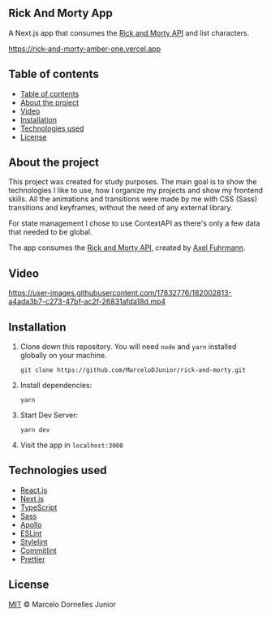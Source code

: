 ## Rick And Morty App

A Next.js app that consumes the [Rick and Morty API](https://rickandmortyapi.com) and list characters.

https://rick-and-morty-amber-one.vercel.app

## Table of contents

- [Table of contents](#table-of-contents)
- [About the project](#about-the-project)
- [Video](#video)
- [Installation](#installation)
- [Technologies used](#technologies-used)
- [License](#license)

## About the project

This project was created for study purposes. The main goal is to show the technologies I like to use, how I organize my projects and show my frontend skills. All the animations and transitions were made by me with CSS (Sass) transitions and keyframes, without the need of any external library.

For state management I chose to use ContextAPI as there's only a few data that needed to be global.

The app consumes the [Rick and Morty API](https://rickandmortyapi.com), created by [Axel Fuhrmann](https://github.com/afuh).

## Video

https://user-images.githubusercontent.com/17832776/182002813-a4ada3b7-c273-47bf-ac2f-26831afda18d.mp4


## Installation

1. Clone down this repository. You will need `node` and `yarn` installed globally on your machine.

   `git clone https://github.com/MarceloDJunior/rick-and-morty.git`

2. Install dependencies:

   `yarn`

3. Start Dev Server:

   `yarn dev`

4. Visit the app in `localhost:3000`

## Technologies used

- [React.js](https://reactjs.org)
- [Next.js](https://nextjs.org)
- [TypeScript](https://www.typescriptlang.org)
- [Sass](https://sass-lang.com)
- [Apollo](https://www.apollographql.com)
- [ESLint](https://eslint.org)
- [Stylelint](https://stylelint.io)
- [Commitlint](https://commitlint.js.org)
- [Prettier](https://prettier.io)

## License

[MIT](https://github.com/MarceloDJunior/rick-and-morty/blob/main/LICENSE) © Marcelo Dornelles Junior

